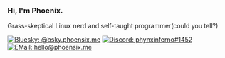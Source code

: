 ### Hi, I'm Phoenix.
Grass-skeptical Linux nerd and self-taught programmer(could you tell?)

[![Bluesky: @bsky.phoensix.me](https://img.shields.io/badge/Bluesky-bsky.phoensix.me-%2331343D?logo=bluesky&style=flat-square)](https://bsky.app/profile/bsky.phoensix.me)
[![Discord: phynxinferno#1452](https://img.shields.io/badge/Discord-phynxinferno%231452-%2331343D?logo=discord&style=flat-square)](https://discord.com/users/790689361791942707)
[![EMail: hello@phoensix.me](https://img.shields.io/badge/Email-hello@phoensix.me-%2331343D?logo=thunderbird&style=flat-square)](mailto:hello@phoensix.me)
